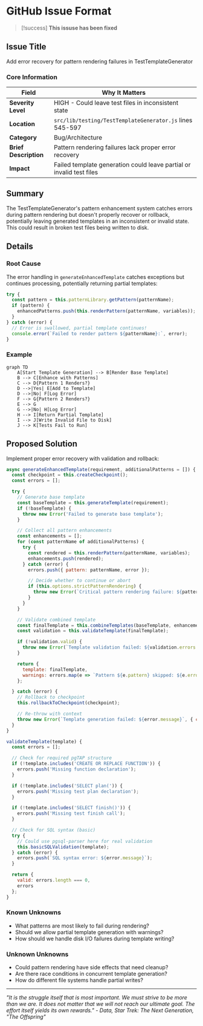 # GitHub Issue Format

> [!success] **This issuse has been fixed**

## Issue Title

Add error recovery for pattern rendering failures in TestTemplateGenerator

### Core Information

| Field                 | Why It Matters                                                       |
| --------------------- | -------------------------------------------------------------------- |
| **Severity Level**    | HIGH - Could leave test files in inconsistent state                  |
| **Location**          | `src/lib/testing/TestTemplateGenerator.js` lines 545-597             |
| **Category**          | Bug/Architecture                                                     |
| **Brief Description** | Pattern rendering failures lack proper error recovery                |
| **Impact**            | Failed template generation could leave partial or invalid test files |

## Summary

The TestTemplateGenerator's pattern enhancement system catches errors during pattern rendering but doesn't properly recover or rollback, potentially leaving generated templates in an inconsistent or invalid state. This could result in broken test files being written to disk.

## Details

### Root Cause

The error handling in `generateEnhancedTemplate` catches exceptions but continues processing, potentially returning partial templates:

```javascript
try {
  const pattern = this.patternLibrary.getPattern(patternName);
  if (pattern) {
    enhancedPatterns.push(this.renderPattern(patternName, variables));
  }
} catch (error) {
  // Error is swallowed, partial template continues!
  console.error(`Failed to render pattern ${patternName}:`, error);
}
```

### Example

```mermaid
graph TD
    A[Start Template Generation] --> B[Render Base Template]
    B --> C[Enhance with Patterns]
    C --> D{Pattern 1 Renders?}
    D -->|Yes| E[Add to Template]
    D -->|No| F[Log Error]
    F --> G{Pattern 2 Renders?}
    E --> G
    G -->|No| H[Log Error]
    H --> I[Return Partial Template]
    I --> J[Write Invalid File to Disk]
    J --> K[Tests Fail to Run]
```

## Proposed Solution

Implement proper error recovery with validation and rollback:

```javascript
async generateEnhancedTemplate(requirement, additionalPatterns = []) {
  const checkpoint = this.createCheckpoint();
  const errors = [];

  try {
    // Generate base template
    const baseTemplate = this.generateTemplate(requirement);
    if (!baseTemplate) {
      throw new Error('Failed to generate base template');
    }

    // Collect all pattern enhancements
    const enhancements = [];
    for (const patternName of additionalPatterns) {
      try {
        const rendered = this.renderPattern(patternName, variables);
        enhancements.push(rendered);
      } catch (error) {
        errors.push({ pattern: patternName, error });

        // Decide whether to continue or abort
        if (this.options.strictPatternRendering) {
          throw new Error(`Critical pattern rendering failure: ${patternName}`);
        }
      }
    }

    // Validate combined template
    const finalTemplate = this.combineTemplates(baseTemplate, enhancements);
    const validation = this.validateTemplate(finalTemplate);

    if (!validation.valid) {
      throw new Error(`Template validation failed: ${validation.errors.join(', ')}`);
    }

    return {
      template: finalTemplate,
      warnings: errors.map(e => `Pattern ${e.pattern} skipped: ${e.error.message}`)
    };

  } catch (error) {
    // Rollback to checkpoint
    this.rollbackToCheckpoint(checkpoint);

    // Re-throw with context
    throw new Error(`Template generation failed: ${error.message}`, { cause: error });
  }
}

validateTemplate(template) {
  const errors = [];

  // Check for required pgTAP structure
  if (!template.includes('CREATE OR REPLACE FUNCTION')) {
    errors.push('Missing function declaration');
  }

  if (!template.includes('SELECT plan(')) {
    errors.push('Missing test plan declaration');
  }

  if (!template.includes('SELECT finish()')) {
    errors.push('Missing test finish call');
  }

  // Check for SQL syntax (basic)
  try {
    // Could use pgsql-parser here for real validation
    this.basicSQLValidation(template);
  } catch (error) {
    errors.push(`SQL syntax error: ${error.message}`);
  }

  return {
    valid: errors.length === 0,
    errors
  };
}
```

### Known Unknowns

- What patterns are most likely to fail during rendering?
- Should we allow partial template generation with warnings?
- How should we handle disk I/O failures during template writing?

### Unknown Unknowns

- Could pattern rendering have side effects that need cleanup?
- Are there race conditions in concurrent template generation?
- How do different file systems handle partial writes?

---

_"It is the struggle itself that is most important. We must strive to be more than we are. It does not matter that we will not reach our ultimate goal. The effort itself yields its own rewards." - Data, Star Trek: The Next Generation, "The Offspring"_
